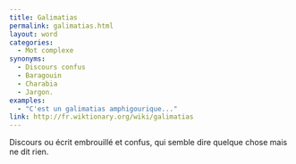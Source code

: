 ```yaml
---
title: Galimatias
permalink: galimatias.html
layout: word
categories:
  - Mot complexe
synonyms:
  - Discours confus
  - Baragouin
  - Charabia
  - Jargon.
examples:
  - "C'est un galimatias amphigourique..."
link: http://fr.wiktionary.org/wiki/galimatias
---
```


Discours ou écrit embrouillé et confus, qui semble dire quelque chose mais ne dit rien. 


